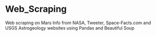 # Web_Scraping
Web scraping on Mars Info from NASA, Tweeter, Space-Facts.com and USGS Astrogeology websites using Pandas and Beautiful Soup

